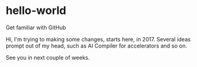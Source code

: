 # hello-world
Get familiar with GitHub

Hi, I'm trying to making some changes, starts here, in 2017.
Several ideas prompt out of my head, such as AI Compiler for accelerators and so on.

See you in next couple of weeks. 
